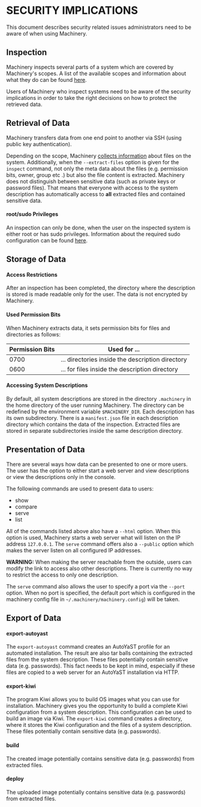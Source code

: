 # SECURITY IMPLICATIONS
This document describes security related issues administrators need to be aware of when using
Machinery.

## Inspection
Machinery inspects several parts of a system which are covered by Machinery's scopes. A list
of the available scopes and information about what they do can be found
[here](machinery_main_scopes.1/index.html).

Users of Machinery who inspect systems need to be aware of the security implications in order
to take the right decisions on how to protect the retrieved data.

## Retrieval of Data
Machinery transfers data from one end point to another via SSH (using public key authentication).

Depending on the scope, Machinery [collects information](machinery_main_scopes.1/index.html)
about files on the system. Additionally, when the `--extract-files` option is given for the
`inspect` command, not only the meta data about the files (e.g. permission bits, owner, group etc
.) but also the file content is extracted. Machinery does not distinguish between sensitive
data (such as private keys or password files). That means that everyone with access to the system
description has automatically access to **all** extracted files and contained sensitive data.

#### root/sudo Privileges
An inspection can only be done, when the user on the inspected system is either root or has
sudo privileges. Information about the required sudo configuration can be found
[here](machinery-inspect.1/index.html#prerequisites).

## Storage of Data
#### Access Restrictions
After an inspection has been completed, the directory where the description is stored is made
readable only for the user. The data is not encrypted by Machinery.

#### Used Permission Bits
When Machinery extracts data, it sets permission bits for files and directories as follows:

| Permission Bits | Used for ...                                     |
| --------------- | ------------------------------------------------ |
| 0700            | ... directories inside the description directory |
| 0600            | ... for files inside the description directory   |

#### Accessing System Descriptions
By default, all system descriptions are stored in the directory `.machinery` in the home directory
of the user running Machinery. The directory can be redefined by the environment variable
`$MACHINERY_DIR`. Each description has its own subdirectory. There is a `manifest.json` file in
each description directory which contains the data of the inspection. Extracted files are stored in
separate subdirectories inside the same description directory.

## Presentation of Data
There are several ways how data can be presented to one or more users. The user has the option to
either start a web server and view descriptions or view the descriptions only in the console.

The following commands are used to present data to users:

* show
* compare
* serve
* list

All of the commands listed above also have a `--html` option. When this option is used, Machinery
starts a web server what will listen on the IP address `127.0.0.1`. The `serve` command
offers also a `--public` option which makes the server listen on all configured IP addresses.

**WARNING:** When making the server reachable from the outside, users can modify the link to
access also other descriptions. There is currently no way to restrict the access to only one
description.

The `serve` command also allows the user to specify a port via the `--port` option. When no port
is specified, the default port which is configured in the machinery config file in
`~/.machinery/machinery.config`) will be taken.

## Export of Data
#### export-autoyast
The `export-autoyast` command creates an AutoYaST profile for an automated installation. The result
are also tar balls containing the extracted files from the system description. These files
potentially contain sensitive data (e.g. passwords). This fact needs to be kept in mind, especially
if these files are copied to a web server for an AutoYaST installation via HTTP.

#### export-kiwi
The program Kiwi allows you to build OS images what you can use for installation. Machinery gives
you the opportunity to build a complete Kiwi configuration from a system description. This
configuration can be used to build an image via Kiwi. The `export-kiwi` command creates a
directory, where it stores the Kiwi configuration and the files of a system description. These
files potentially contain sensitive data (e.g. passwords).

#### build
The created image potentially contains sensitive data (e.g. passwords) from extracted files.

#### deploy
The uploaded image potentially contains sensitive data (e.g. passwords) from extracted files.
